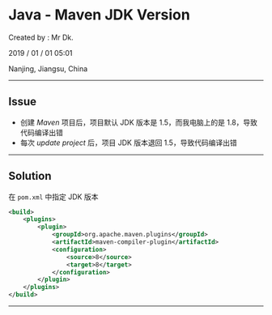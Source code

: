 # Java - Maven JDK Version

Created by : Mr Dk.

2019 / 01 / 01 05:01

Nanjing, Jiangsu, China

---

## Issue

* 创建 _Maven_ 项目后，项目默认 JDK 版本是 1.5，而我电脑上的是 1.8，导致代码编译出错
* 每次 _update project_ 后，项目 JDK 版本退回 1.5，导致代码编译出错

---

## Solution

在 `pom.xml` 中指定 JDK 版本

```xml
<build>
    <plugins>
        <plugin>
            <groupId>org.apache.maven.plugins</groupId>
            <artifactId>maven-compiler-plugin</artifactId>
            <configuration>
                <source>8</source>
                <target>8</target>
            </configuration>
        </plugin>
    </plugins>
</build>
```

---

